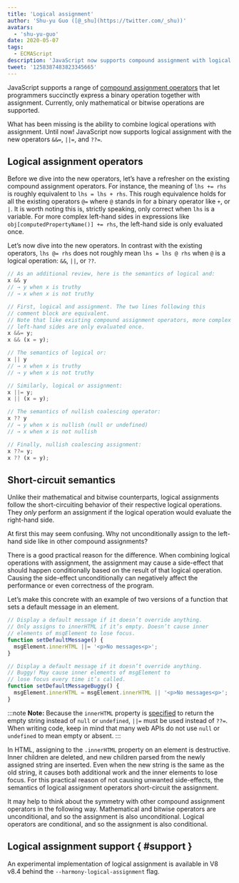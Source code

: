 ```yaml
---
title: 'Logical assignment'
author: 'Shu-yu Guo ([@_shu](https://twitter.com/_shu))'
avatars:
  - 'shu-yu-guo'
date: 2020-05-07
tags:
  - ECMAScript
description: 'JavaScript now supports compound assignment with logical operations.'
tweet: '1258387483823345665'
---
```

JavaScript supports a range of [compound assignment operators](https://developer.mozilla.org/en-US/docs/Web/JavaScript/Reference/Operators/Assignment_Operators) that let programmers succinctly express a binary operation together with assignment. Currently, only mathematical or bitwise operations are supported.

What has been missing is the ability to combine logical operations with assignment. Until now! JavaScript now supports logical assignment with the new operators `&&=`, `||=`, and `??=`.

## Logical assignment operators

Before we dive into the new operators, let’s have a refresher on the existing compound assignment operators. For instance, the meaning of `lhs += rhs` is roughly equivalent to `lhs = lhs + rhs`. This rough equivalence holds for all the existing operators `@=` where `@` stands in for a binary operator like `+`, or `|`. It is worth noting this is, strictly speaking, only correct when `lhs` is a variable. For more complex left-hand sides in expressions like `obj[computedPropertyName()] += rhs`, the left-hand side is only evaluated once.

Let’s now dive into the new operators. In contrast with the existing operators, `lhs @= rhs` does not roughly mean `lhs = lhs @ rhs` when `@` is a logical operation: `&&`, `||`, or `??`.

```js
// As an additional review, here is the semantics of logical and:
x && y
// → y when x is truthy
// → x when x is not truthy

// First, logical and assignment. The two lines following this
// comment block are equivalent.
// Note that like existing compound assignment operators, more complex
// left-hand sides are only evaluated once.
x &&= y;
x && (x = y);

// The semantics of logical or:
x || y
// → x when x is truthy
// → y when x is not truthy

// Similarly, logical or assignment:
x ||= y;
x || (x = y);

// The semantics of nullish coalescing operator:
x ?? y
// → y when x is nullish (null or undefined)
// → x when x is not nullish

// Finally, nullish coalescing assignment:
x ??= y;
x ?? (x = y);
```

## Short-circuit semantics

Unlike their mathematical and bitwise counterparts, logical assignments follow the short-circuiting behavior of their respective logical operations. They _only_ perform an assignment if the logical operation would evaluate the right-hand side.

At first this may seem confusing. Why not unconditionally assign to the left-hand side like in other compound assignments?

There is a good practical reason for the difference. When combining logical operations with assignment, the assignment may cause a side-effect that should happen conditionally based on the result of that logical operation. Causing the side-effect unconditionally can negatively affect the performance or even correctness of the program.

Let’s make this concrete with an example of two versions of a function that sets a default message in an element.

```js
// Display a default message if it doesn’t override anything.
// Only assigns to innerHTML if it’s empty. Doesn’t cause inner
// elements of msgElement to lose focus.
function setDefaultMessage() {
  msgElement.innerHTML ||= '<p>No messages<p>';
}

// Display a default message if it doesn’t override anything.
// Buggy! May cause inner elements of msgElement to
// lose focus every time it’s called.
function setDefaultMessageBuggy() {
  msgElement.innerHTML = msgElement.innerHTML || '<p>No messages<p>';
}
```

:::note
**Note:** Because the `innerHTML` property is [specified](https://w3c.github.io/DOM-Parsing/#dom-innerhtml-innerhtml) to return the empty string instead of `null` or `undefined`, `||=` must be used instead of `??=`. When writing code, keep in mind that many web APIs do not use `null` or `undefined` to mean empty or absent.
:::

In HTML, assigning to the `.innerHTML` property on an element is destructive. Inner children are deleted, and new children parsed from the newly assigned string are inserted. Even when the new string is the same as the old string, it causes both additional work and the inner elements to lose focus. For this practical reason of not causing unwanted side-effects, the semantics of logical assignment operators short-circuit the assignment.

It may help to think about the symmetry with other compound assignment operators in the following way. Mathematical and bitwise operators are unconditional, and so the assignment is also unconditional. Logical operators are conditional, and so the assignment is also conditional.

## Logical assignment support { #support }

An experimental implementation of logical assignment is available in V8 v8.4 behind the `--harmony-logical-assignment` flag.

<feature-support chrome="partial https://bugs.chromium.org/p/v8/issues/detail?id=10372"
                 firefox="partial https://bugzilla.mozilla.org/show_bug.cgi?id=1629106"
                 safari="partial https://bugs.webkit.org/show_bug.cgi?id=209716"
                 nodejs="no"
                 babel="yes https://babeljs.io/docs/en/babel-plugin-proposal-logical-assignment-operators"></feature-support>
